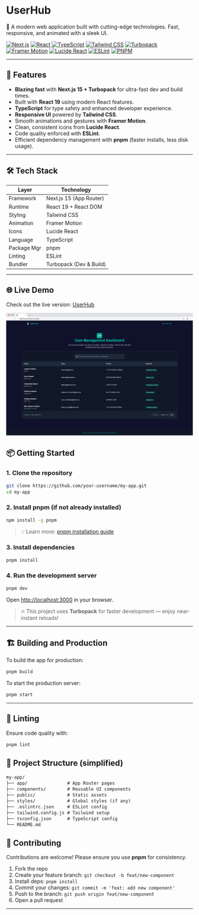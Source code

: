 # UserHub

🚀 A modern web application built with cutting-edge technologies. Fast, responsive, and animated with a sleek UI.

[![Next.js](https://img.shields.io/badge/Next.js-15.5.2-black?style=for-the-badge&logo=next.js&logoColor=white)](https://nextjs.org)
[![React](https://img.shields.io/badge/React-19.1.0-blue?style=for-the-badge&logo=react&logoColor=white)](https://react.dev)
[![TypeScript](https://img.shields.io/badge/TypeScript-^5-blue?style=for-the-badge&logo=typescript&logoColor=white)](https://www.typescriptlang.org)
[![Tailwind CSS](https://img.shields.io/badge/Tailwind_CSS-^4.0-orange?style=for-the-badge&logo=tailwind-css&logoColor=white)](https://tailwindcss.com)
[![Turbopack](https://img.shields.io/badge/Turbopack-%E2%9C%A8-black?style=for-the-badge&logo=webpack)](https://turbo.build/pack)
[![Framer Motion](https://img.shields.io/badge/Framer_Motion-^12.23.12-ff008c?style=for-the-badge&logo=framer&logoColor=white)](https://www.framer.com/motion/)
[![Lucide React](https://img.shields.io/badge/Lucide_React-^0.542.0-green?style=for-the-badge&logo=github&logoColor=white)](https://lucide.dev)
[![ESLint](https://img.shields.io/badge/ESLint-^9.0.0-4B32C3?style=for-the-badge&logo=eslint&logoColor=white)](https://eslint.org)
[![PNPM](https://img.shields.io/badge/PNPM-^8.0-orange?style=for-the-badge&logo=pnpm&logoColor=white)](https://pnpm.io)

---

## 🚀 Features

- **Blazing fast** with **Next.js 15 + Turbopack** for ultra-fast dev and build times.
- Built with **React 19** using modern React features.
- **TypeScript** for type safety and enhanced developer experience.
- **Responsive UI** powered by **Tailwind CSS**.
- Smooth animations and gestures with **Framer Motion**.
- Clean, consistent icons from **Lucide React**.
- Code quality enforced with **ESLint**.
- Efficient dependency management with **pnpm** (faster installs, less disk usage).

---

## 🛠️ Tech Stack

| Layer       | Technology              |
| ----------- | ----------------------- |
| Framework   | Next.js 15 (App Router) |
| Runtime     | React 19 + React DOM    |
| Styling     | Tailwind CSS            |
| Animation   | Framer Motion           |
| Icons       | Lucide React            |
| Language    | TypeScript              |
| Package Mgr | pnpm                    |
| Linting     | ESLint                  |
| Bundler     | Turbopack (Dev & Build) |

---

## 🌐 Live Demo

Check out the live version: [UserHub](https://ems-next-framer.vercel.app/)

![My App Screenshot](demo1.png)

## 📦 Getting Started

### 1. Clone the repository

```bash
git clone https://github.com/your-username/my-app.git
cd my-app
```

### 2. Install pnpm (if not already installed)

```bash
npm install -g pnpm
```

> 💡 Learn more: [pnpm installation guide](https://pnpm.io/installation)

### 3. Install dependencies

```bash
pnpm install
```

### 4. Run the development server

```bash
pnpm dev
```

Open [http://localhost:3000](http://localhost:3000) in your browser.

> 🔥 This project uses **Turbopack** for faster development — enjoy near-instant reloads!

---

## 🏗️ Building and Production

To build the app for production:

```bash
pnpm build
```

To start the production server:

```bash
pnpm start
```

---

## 🧪 Linting

Ensure code quality with:

```bash
pnpm lint
```

## 📁 Project Structure (simplified)

```
my-app/
├── app/               # App Router pages
├── components/        # Reusable UI components
├── public/            # Static assets
├── styles/            # Global styles (if any)
├── .eslintrc.json     # ESLint config
├── tailwind.config.js # Tailwind setup
├── tsconfig.json      # TypeScript config
└── README.md
```

## 🤝 Contributing

Contributions are welcome! Please ensure you use **pnpm** for consistency.

1. Fork the repo
2. Create your feature branch: `git checkout -b feat/new-component`
3. Install deps: `pnpm install`
4. Commit your changes: `git commit -m 'feat: add new component'`
5. Push to the branch: `git push origin feat/new-component`
6. Open a pull request

---
